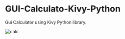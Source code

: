 # GUI-Calculato-Kivy-Python

Gui Calculator using Kivy Python library.

![calc](https://user-images.githubusercontent.com/98342692/199326381-524caecf-919e-4a5f-90e0-8464dd266993.png)

